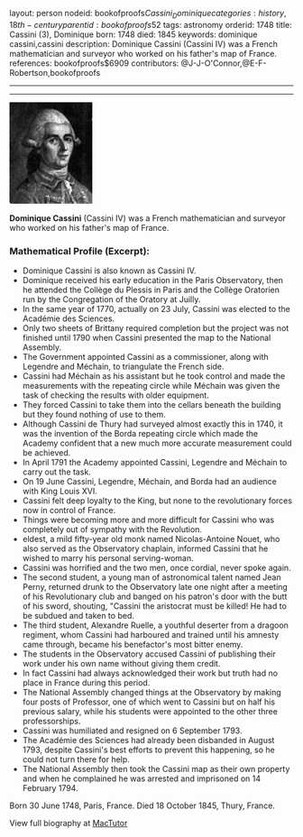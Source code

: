 layout: person
nodeid: bookofproofs$Cassini_Dominique
categories: history,18th-century
parentid: bookofproofs$52
tags: astronomy
orderid: 1748
title: Cassini (3), Dominique
born: 1748
died: 1845
keywords: dominique cassini,cassini
description: Dominique Cassini (Cassini IV) was a French mathematician and surveyor who worked on his father's map of France.
references: bookofproofs$6909
contributors: @J-J-O'Connor,@E-F-Robertson,bookofproofs

---



---

![Cassini_Dominique.jpg](https://github.com/bookofproofs/bookofproofs.github.io/blob/main/_sources/_assets/images/portraits/Cassini_Dominique.jpg?raw=true)

**Dominique Cassini** (Cassini IV) was a French mathematician and surveyor who worked on his father's map of France.

### Mathematical Profile (Excerpt):
* Dominique Cassini is also known as Cassini IV.
* Dominique received his early education in the Paris Observatory, then he attended the Collège du Plessis in Paris and the Collège Oratorien run by the Congregation of the Oratory at Juilly.
* In the same year of 1770, actually on 23 July, Cassini was elected to the Académie des Sciences.
* Only two sheets of Brittany required completion but the project was not finished until 1790 when Cassini presented the map to the National Assembly.
* The Government appointed Cassini as a commissioner, along with Legendre and Méchain, to triangulate the French side.
* Cassini had Méchain as his assistant but he took control and made the measurements with the repeating circle while Méchain was given the task of checking the results with older equipment.
* They forced Cassini to take them into the cellars beneath the building but they found nothing of use to them.
* Although Cassini de Thury had surveyed almost exactly this in 1740, it was the invention of the Borda repeating circle which made the Academy confident that a new much more accurate measurement could be achieved.
* In April 1791 the Academy appointed Cassini, Legendre and Méchain to carry out the task.
* On 19 June Cassini, Legendre, Méchain, and Borda had an audience with King Louis XVI.
* Cassini felt deep loyalty to the King, but none to the revolutionary forces now in control of France.
* Things were becoming more and more difficult for Cassini who was completely out of sympathy with the Revolution.
* eldest, a mild fifty-year old monk named Nicolas-Antoine Nouet, who also served as the Observatory chaplain, informed Cassini that he wished to marry his personal serving-woman.
* Cassini was horrified and the two men, once cordial, never spoke again.
* The second student, a young man of astronomical talent named Jean Perny, returned drunk to the Observatory late one night after a meeting of his Revolutionary club and banged on his patron's door with the butt of his sword, shouting, "Cassini the aristocrat must be killed! He had to be subdued and taken to bed.
* The third student, Alexandre Ruelle, a youthful deserter from a dragoon regiment, whom Cassini had harboured and trained until his amnesty came through, became his benefactor's most bitter enemy.
* The students in the Observatory accused Cassini of publishing their work under his own name without giving them credit.
* In fact Cassini had always acknowledged their work but truth had no place in France during this period.
* The National Assembly changed things at the Observatory by making four posts of Professor, one of which went to Cassini but on half his previous salary, while his students were appointed to the other three professorships.
* Cassini was humiliated and resigned on 6 September 1793.
* The Académie des Sciences had already been disbanded in August 1793, despite Cassini's best efforts to prevent this happening, so he could not turn there for help.
* The National Assembly then took the Cassini map as their own property and when he complained he was arrested and imprisoned on 14 February 1794.

Born 30 June 1748, Paris, France. Died 18 October 1845, Thury, France.

View full biography at [MacTutor](https://mathshistory.st-andrews.ac.uk/Biographies/Cassini_Dominique/)

